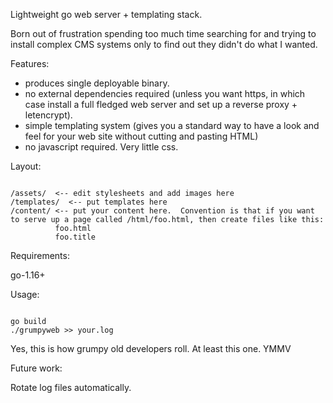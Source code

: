 Lightweight go web server + templating stack.

Born out of frustration spending too much time searching for and trying to install complex CMS systems only to find out they didn't do what I wanted.

Features:

- produces single deployable binary.
- no external dependencies required (unless you want https, in which case install a full fledged web server and set up a reverse proxy + letencrypt).
- simple templating system (gives you a standard way to have a look and feel for your web site without cutting and pasting HTML)
- no javascript required. Very little css. 

Layout:

```

/assets/  <-- edit stylesheets and add images here
/templates/  <-- put templates here
/content/ <-- put your content here.  Convention is that if you want to serve up a page called /html/foo.html, then create files like this:
          foo.html
          foo.title
``` 

Requirements:

go-1.16+

Usage:

```

go build
./grumpyweb >> your.log

```

Yes, this is how grumpy old developers roll. At least this one. YMMV

Future work: 

Rotate log files automatically.
